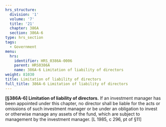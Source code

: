 ```yaml
---
hrs_structure:
  division: '1'
  volume: '7'
  title: '21'
  chapter: 386A
  section: 386A-6
type: hrs_section
tags:
  - Government
menu:
  hrs:
    identifier: HRS_0386A-0006
    parent: HRS0386A
    name: 386A-6 Limitation of liability of directors
weight: 81030
title: Limitation of liability of directors
full_title: 386A-6 Limitation of liability of directors
---
```

**[§386A-6] Limitation of liability of directors.** If an investment manager has been appointed under this chapter, no director shall be liable for the acts or omissions of such investment manager or be under an obligation to invest or otherwise manage any assets of the fund, which are subject to management by the investment manager. [L 1985, c 296, pt of §11]